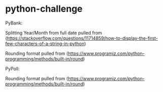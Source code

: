 # python-challenge

PyBank:

Splitting Year/Month from full date pulled from
(https://stackoverflow.com/questions/11714859/how-to-display-the-first-few-characters-of-a-string-in-python)
    
Rounding format pulled from 
(https://www.programiz.com/python-programming/methods/built-in/round)



PyPoll:

Rounding format pulled from
(https://www.programiz.com/python-programming/methods/built-in/round)
    
